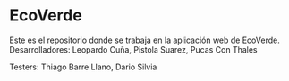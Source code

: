 # EcoVerde
Este es el repositorio donde se trabaja en la aplicación web de EcoVerde.
Desarrolladores: Leopardo Cuña, Pistola Suarez, Pucas Con Thales

Testers: Thiago Barre Llano, Dario Silvia

